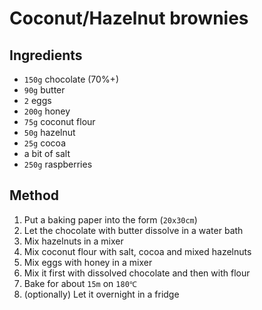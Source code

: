 # Coconut/Hazelnut brownies

## Ingredients

- `150g` chocolate (70%+)
- `90g` butter
- `2` eggs
- `200g` honey
- `75g` coconut flour
- `50g` hazelnut
- `25g` cocoa
- a bit of salt
- `250g` raspberries

## Method

1. Put a baking paper into the form (`20x30cm`)
2. Let the chocolate with butter dissolve in a water bath
3. Mix hazelnuts in a mixer
4. Mix coconut flour with salt, cocoa and mixed hazelnuts
5. Mix eggs with honey in a mixer
6. Mix it first with dissolved chocolate and then with flour
7. Bake for about `15m` on `180℃`
8. (optionally) Let it overnight in a fridge
